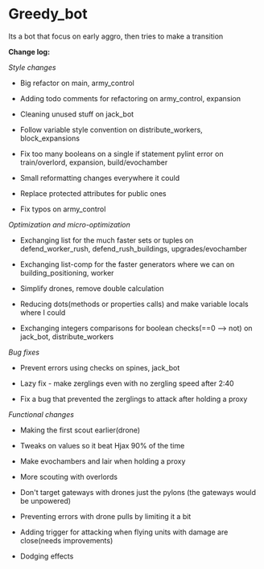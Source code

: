 # Greedy_bot

Its a bot that focus on early aggro, then tries to make a transition

**Change log:**

_Style changes_

- Big refactor on main, army_control 

- Adding todo comments for refactoring on army_control, expansion

- Cleaning unused stuff on jack_bot

- Follow variable style convention on distribute_workers, block_expansions

- Fix too many booleans on a single if statement pylint error on train/overlord, expansion, build/evochamber

- Small reformatting changes everywhere it could

- Replace protected attributes for public ones

- Fix typos on army_control

_Optimization and micro-optimization_ 

- Exchanging list for the much faster sets or tuples on defend_worker_rush, defend_rush_buildings,
 upgrades/evochamber
  
- Exchanging list-comp for the faster generators where we can on building_positioning, worker
 
- Simplify drones, remove double calculation

- Reducing dots(methods or properties calls) and make variable locals where I could 

- Exchanging integers comparisons for boolean checks(==0 --> not) on jack_bot, distribute_workers

 _Bug fixes_
 
 - Prevent errors using checks on spines, jack_bot
 
 - Lazy fix - make zerglings even with no zergling speed after 2:40
 
 - Fix a bug that prevented the zerglings to attack after holding a proxy    
 
_Functional changes_

- Making the first scout earlier(drone)

- Tweaks on values so it beat Hjax 90% of the time

- Make evochambers and lair when holding a proxy

- More scouting with overlords

- Don't target gateways with drones just the pylons (the gateways would be unpowered)

- Preventing errors with drone pulls by limiting it a bit

- Adding trigger for attacking when flying units with damage are close(needs improvements)

- Dodging effects
